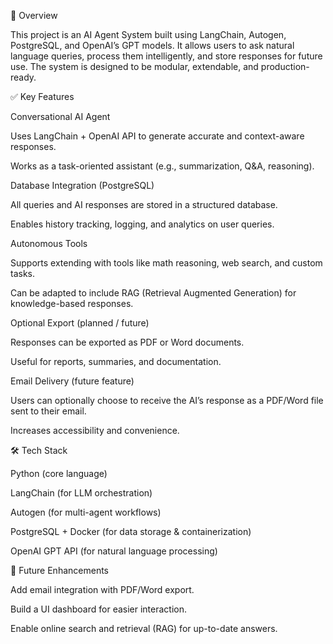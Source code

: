 🚀 Overview

This project is an AI Agent System built using LangChain, Autogen, PostgreSQL, and OpenAI’s GPT models. It allows users to ask natural language queries, process them intelligently, and store responses for future use. The system is designed to be modular, extendable, and production-ready.

✅ Key Features

Conversational AI Agent

Uses LangChain + OpenAI API to generate accurate and context-aware responses.

Works as a task-oriented assistant (e.g., summarization, Q&A, reasoning).

Database Integration (PostgreSQL)

All queries and AI responses are stored in a structured database.

Enables history tracking, logging, and analytics on user queries.

Autonomous Tools

Supports extending with tools like math reasoning, web search, and custom tasks.

Can be adapted to include RAG (Retrieval Augmented Generation) for knowledge-based responses.

Optional Export (planned / future)

Responses can be exported as PDF or Word documents.

Useful for reports, summaries, and documentation.

Email Delivery (future feature)

Users can optionally choose to receive the AI’s response as a PDF/Word file sent to their email.

Increases accessibility and convenience.

🛠️ Tech Stack

Python (core language)

LangChain (for LLM orchestration)

Autogen (for multi-agent workflows)

PostgreSQL + Docker (for data storage & containerization)

OpenAI GPT API (for natural language processing)

📂 Future Enhancements

Add email integration with PDF/Word export.

Build a UI dashboard for easier interaction.

Enable online search and retrieval (RAG) for up-to-date answers.
